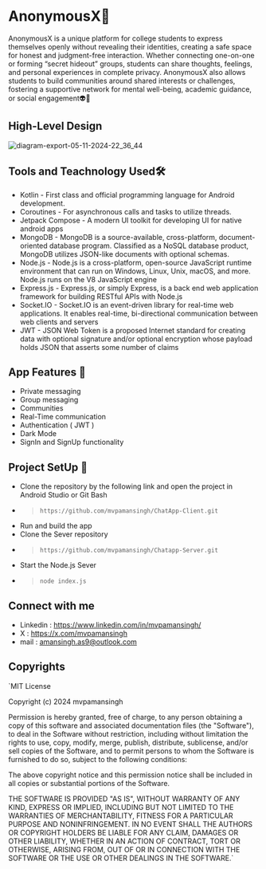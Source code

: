 #                             AnonymousX👾

AnonymousX is a unique platform for college students to express themselves openly without revealing their identities, 
creating a safe space for honest and judgment-free interaction. Whether connecting one-on-one or forming “secret hideout” groups, students can share thoughts,
feelings, and personal experiences in complete privacy. AnonymousX also allows students to build communities around shared interests or challenges,
fostering a supportive network for mental well-being, academic guidance, or social engagement👽👾

## High-Level Design
![diagram-export-05-11-2024-22_36_44](https://github.com/user-attachments/assets/00c3c1be-25a1-4ca5-8352-cbb644eb49ac)


## Tools and Teachnology Used🛠️
- Kotlin - First class and official programming language for Android development.
- Coroutines - For asynchronous calls and tasks to utilize threads.
- Jetpack Compose - A modern UI toolkit for developing UI for native android apps
- MongoDB - MongoDB is a source-available, cross-platform, document-oriented database program. Classified as a NoSQL database product, MongoDB utilizes JSON-like documents with optional schemas.
- Node.js - Node.js is a cross-platform, open-source JavaScript runtime environment that can run on Windows, Linux, Unix, macOS, and more. Node.js runs on the V8 JavaScript engine
- Express.js - Express.js, or simply Express, is a back end web application framework for building RESTful APIs with Node.js
- Socket.IO - Socket.IO is an event-driven library for real-time web applications. It enables real-time, bi-directional communication between web clients and servers
- JWT - JSON Web Token is a proposed Internet standard for creating data with optional signature and/or optional encryption whose payload holds JSON that asserts some number of claims

## App Features 🎯
- Private messaging
- Group messaging
- Communities
- Real-Time communication
- Authentication ( JWT )
- Dark Mode
- SignIn and SignUp functionality

## Project SetUp 📝
  - Clone the repository by the following link and open the project in Android Studio or Git Bash
  - > ```https://github.com/mvpamansingh/ChatApp-Client.git```
  - Run and build the app
  - Clone the Sever repository
  - >`https://github.com/mvpamansingh/Chatapp-Server.git`
  - Start the Node.js Sever
  - >`node index.js`
## Connect with me 
- Linkedin : https://www.linkedin.com/in/mvpamansingh/
- X : https://x.com/mvpamansingh
- mail : amansingh.as9@outlook.com
  
## Copyrights
`MIT License

Copyright (c) 2024 mvpamansingh

Permission is hereby granted, free of charge, to any person obtaining a copy
of this software and associated documentation files (the "Software"), to deal
in the Software without restriction, including without limitation the rights
to use, copy, modify, merge, publish, distribute, sublicense, and/or sell
copies of the Software, and to permit persons to whom the Software is
furnished to do so, subject to the following conditions:

The above copyright notice and this permission notice shall be included in all
copies or substantial portions of the Software.

THE SOFTWARE IS PROVIDED "AS IS", WITHOUT WARRANTY OF ANY KIND, EXPRESS OR
IMPLIED, INCLUDING BUT NOT LIMITED TO THE WARRANTIES OF MERCHANTABILITY,
FITNESS FOR A PARTICULAR PURPOSE AND NONINFRINGEMENT. IN NO EVENT SHALL THE
AUTHORS OR COPYRIGHT HOLDERS BE LIABLE FOR ANY CLAIM, DAMAGES OR OTHER
LIABILITY, WHETHER IN AN ACTION OF CONTRACT, TORT OR OTHERWISE, ARISING FROM,
OUT OF OR IN CONNECTION WITH THE SOFTWARE OR THE USE OR OTHER DEALINGS IN THE
SOFTWARE.`


  
